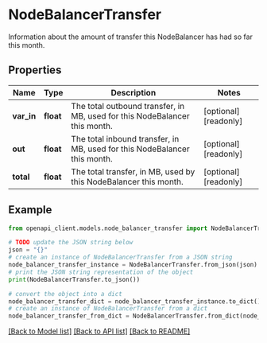 # NodeBalancerTransfer

Information about the amount of transfer this NodeBalancer has had so far this month.

## Properties

Name | Type | Description | Notes
------------ | ------------- | ------------- | -------------
**var_in** | **float** | The total outbound transfer, in MB, used for this NodeBalancer this month. | [optional] [readonly] 
**out** | **float** | The total inbound transfer, in MB, used for this NodeBalancer this month. | [optional] [readonly] 
**total** | **float** | The total transfer, in MB, used by this NodeBalancer this month. | [optional] [readonly] 

## Example

```python
from openapi_client.models.node_balancer_transfer import NodeBalancerTransfer

# TODO update the JSON string below
json = "{}"
# create an instance of NodeBalancerTransfer from a JSON string
node_balancer_transfer_instance = NodeBalancerTransfer.from_json(json)
# print the JSON string representation of the object
print(NodeBalancerTransfer.to_json())

# convert the object into a dict
node_balancer_transfer_dict = node_balancer_transfer_instance.to_dict()
# create an instance of NodeBalancerTransfer from a dict
node_balancer_transfer_from_dict = NodeBalancerTransfer.from_dict(node_balancer_transfer_dict)
```
[[Back to Model list]](../README.md#documentation-for-models) [[Back to API list]](../README.md#documentation-for-api-endpoints) [[Back to README]](../README.md)


